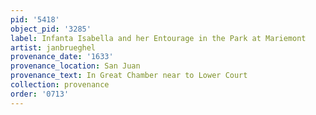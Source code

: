 ```yaml
---
pid: '5418'
object_pid: '3285'
label: Infanta Isabella and her Entourage in the Park at Mariemont
artist: janbrueghel
provenance_date: '1633'
provenance_location: San Juan
provenance_text: In Great Chamber near to Lower Court
collection: provenance
order: '0713'
---
```

